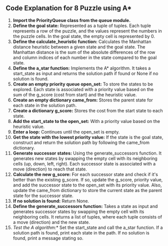 ## Code Explanation for 8 Puzzle using A*

1. **Import the PriorityQueue class from the queue module.**
2. **Define the goal state:** Represented as a tuple of tuples. Each tuple represents a row of the puzzle, and the values represent the numbers in the puzzle cells. In the goal state, the empty cell is represented by 0.
3. **Define the calculate_heuristic function:** Calculates the Manhattan distance heuristic between a given state and the goal state. The Manhattan distance is the sum of the absolute differences of the row and column indices of each number in the state compared to the goal state.
4. **Define the a_star function:** Implements the A* algorithm. It takes a start_state as input and returns the solution path if found or None if no solution is found.
5. **Create an empty priority queue open_set:** To store the states to be explored. Each state is associated with a priority value based on the sum of the g_score (cost from start) and the heuristic value.
6. **Create an empty dictionary came_from:** Stores the parent state for each state in the solution path.
7. **Create a dictionary g_score:** Stores the cost from the start state to each state.
8. **Add the start_state to the open_set:** With a priority value based on the heuristic value.
9. **Enter a loop:** Continues until the open_set is empty.
10. **Get the state with the lowest priority value:** If the state is the goal state, construct and return the solution path by following the came_from dictionary.
11. **Generate successor states:** Using the generate_successors function. It generates new states by swapping the empty cell with its neighboring cells (up, down, left, right). Each successor state is associated with a move (direction) to reach that state.
12. **Calculate the new g_score:** For each successor state and check if it's better than the existing g_score. If so, update the g_score, priority value, and add the successor state to the open_set with its priority value. Also, update the came_from dictionary to store the current state as the parent state for the successor state.
13. **If no solution is found:** Return None.
14. **Define the generate_successors function:** Takes a state as input and generates successor states by swapping the empty cell with its neighboring cells. It returns a list of tuples, where each tuple consists of a move (direction) and the new state.
15. **Test the A* algorithm:** Set the start_state and call the a_star function. If a solution path is found, print each state in the path. If no solution is found, print a message stating so.
